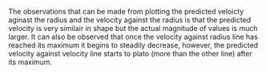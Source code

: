 The observations that can be made from plotting the predicted veloicty aginast the radius and the velocity against the radius is that 
the predicted velocity is very similair in shape but the actual magnitude of values is much larger. It can also be observed that once the velocity against radius line has reached its maximum it begins to steadily decrease, however, the predicted velocity against velocity line starts to plato (more than the other line) after its maximum. 
